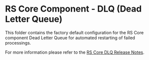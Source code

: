 # RS Core Component - DLQ (Dead Letter Queue)

This folder contains the factory default configuration for the RS Core component Dead Letter Queue for automated restarting of failed processings.

For more information please refer to the [RS Core DLQ Release Notes](./doc/ReleaseNote.md).
